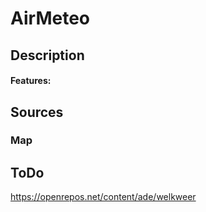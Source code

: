 # AirMeteo



## Description


#### Features:


## Sources

### Map


## ToDo
https://openrepos.net/content/ade/welkweer
